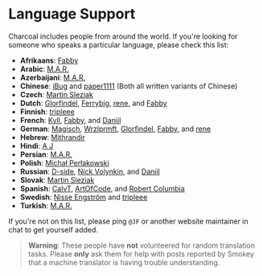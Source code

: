# Language Support

Charcoal includes people from around the world.
If you're looking for someone who speaks a particular language, please check this list:

* **Afrikaans**: [Fabby](https://stackexchange.com/users/5269210/fabby)
* **Arabic**: [M.A.R.](https://stackexchange.com/users/3841881/m-a-r)
* **Azerbaijani**: [M.A.R.](https://stackexchange.com/users/3841881/m-a-r)
* **Chinese**: [iBug](https://stackexchange.com/users/7886663/ibug) and [paper1111](https://stackexchange.com/users/9926590/paper1111) (Both all written variants of Chinese)
* **Czech**: [Martin Sleziak](https://stackexchange.com/users/267077/martin-sleziak)
* **Dutch**: [Glorfindel](https://stackexchange.com/users/6085540/glorfindel), [Ferrybig](https://stackexchange.com/users/1677570/ferrybig), [rene](https://stackexchange.com/users/281857/rene), and [Fabby](https://stackexchange.com/users/5269210/fabby)
* **Finnish**: [tripleee](https://stackexchange.com/users/468289/tripleee)
* **French**: [Kyll](https://stackexchange.com/users/5221606/kyll), [Fabby](https://stackexchange.com/users/5269210/fabby), and [Daniil](https://drones.stackexchange.com/users/149/daniil)
* **German**: [Magisch](https://stackexchange.com/users/7034529/magisch), [Wrzlprmft](https://stackexchange.com/users/2437491/wrzlprmft), [Glorfindel](https://stackexchange.com/users/6085540/glorfindel), [Fabby](https://stackexchange.com/users/5269210/fabby), and [rene](https://stackexchange.com/users/281857/rene)
* **Hebrew**: [Mithrandir](https://stackexchange.com/users/5129611/mithrandir)
* **Hindi**: [A J](https://stackexchange.com/users/6132527/a-j)
* **Persian**: [M.A.R.](https://stackexchange.com/users/3841881/m-a-r)
* **Polish**: [Michał Perłakowski](https://stackexchange.com/users/4768421/micha%c5%82-per%c5%82akowski)
* **Russian**: [D-side](https://stackexchange.com/users/2372500/d-side), [Nick Volynkin](https://stackexchange.com/users/3318283/nick-volynkin), and [Daniil](https://drones.stackexchange.com/users/149/daniil)
* **Slovak**: [Martin Sleziak](https://stackexchange.com/users/267077/martin-sleziak)
* **Spanish**: [CalvT](https://stackexchange.com/users/1245478/calvt), [ArtOfCode](https://stackexchange.com/users/3457374/artofcode), and [Robert Columbia](https://scifi.stackexchange.com/users/70477/robert-columbia)
* **Swedish**: [Nisse Engström](https://stackexchange.com/users/4252138/nisse-engström) and [tripleee](https://stackexchange.com/users/468289/tripleee)
* **Turkish**: [M.A.R.](https://stackexchange.com/users/3841881/m-a-r)

If you're not on this list, please ping `@JF` or another website maintainer in chat
to get yourself added. 

> **Warning**: These people have **not** volunteered for random translation tasks.
> Please **only** ask them for help with posts reported by Smokey
> that a machine translator is having trouble understanding.

